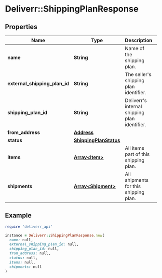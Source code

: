 # Deliverr::ShippingPlanResponse

## Properties

| Name | Type | Description | Notes |
| ---- | ---- | ----------- | ----- |
| **name** | **String** | Name of the shipping plan. | [optional] |
| **external_shipping_plan_id** | **String** | The seller&#39;s shipping plan identifier. |  |
| **shipping_plan_id** | **String** | Deliverr&#39;s internal shipping plan identifier. |  |
| **from_address** | [**Address**](Address.md) |  | [optional] |
| **status** | [**ShippingPlanStatus**](ShippingPlanStatus.md) |  |  |
| **items** | [**Array&lt;Item&gt;**](Item.md) | All items part of this shipping plan. |  |
| **shipments** | [**Array&lt;Shipment&gt;**](Shipment.md) | All shipments for this shipping plan. |  |

## Example

```ruby
require 'deliverr_api'

instance = Deliverr::ShippingPlanResponse.new(
  name: null,
  external_shipping_plan_id: null,
  shipping_plan_id: null,
  from_address: null,
  status: null,
  items: null,
  shipments: null
)
```

